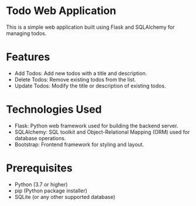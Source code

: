 # Todo Web Application
This is a simple web application built using Flask and SQLAlchemy for managing todos.

# Features
- Add Todos: Add new todos with a title and description.
- Delete Todos: Remove existing todos from the list.
- Update Todos: Modify the title or description of existing todos.
# Technologies Used
- Flask: Python web framework used for building the backend server.
- SQLAlchemy: SQL toolkit and Object-Relational Mapping (ORM) used for database operations.
- Bootstrap: Frontend framework for styling and layout.

# Prerequisites
- Python (3.7 or higher)
- pip (Python package installer)
- SQLite (or any other supported database)
